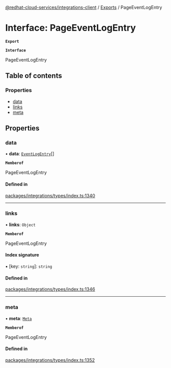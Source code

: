 [@redhat-cloud-services/integrations-client](../README.md) / [Exports](../modules.md) / PageEventLogEntry

# Interface: PageEventLogEntry

**`Export`**

**`Interface`**

PageEventLogEntry

## Table of contents

### Properties

- [data](PageEventLogEntry.md#data)
- [links](PageEventLogEntry.md#links)
- [meta](PageEventLogEntry.md#meta)

## Properties

### data

• **data**: [`EventLogEntry`](EventLogEntry.md)[]

**`Memberof`**

PageEventLogEntry

#### Defined in

[packages/integrations/types/index.ts:1340](https://github.com/RedHatInsights/javascript-clients/blob/master/packages/integrations/types/index.ts#L1340)

___

### links

• **links**: `Object`

**`Memberof`**

PageEventLogEntry

#### Index signature

▪ [key: `string`]: `string`

#### Defined in

[packages/integrations/types/index.ts:1346](https://github.com/RedHatInsights/javascript-clients/blob/master/packages/integrations/types/index.ts#L1346)

___

### meta

• **meta**: [`Meta`](Meta.md)

**`Memberof`**

PageEventLogEntry

#### Defined in

[packages/integrations/types/index.ts:1352](https://github.com/RedHatInsights/javascript-clients/blob/master/packages/integrations/types/index.ts#L1352)
